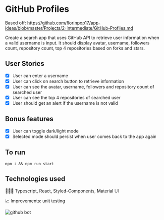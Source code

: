 # GitHub Profiles

Based off: https://github.com/florinpop17/app-ideas/blob/master/Projects/2-Intermediate/GitHub-Profiles.md

Create a search app that uses GitHub API to retrieve user information when a valid username is input. It should display avatar, username, followers count, repository count, top 4 repositories based on forks and stars.

## User Stories

- [x] User can enter a username
- [x] User can click on search button to retrieve information
- [x] User can see the avatar, username, followers and repository count of searched user
- [x] User can see the top 4 repositories of searched user
- [x] User should get an alert if the username is not valid

## Bonus features

- [x] User can toggle dark/light mode
- [x] Selected mode should persist when user comes back to the app again

## To run

```
npm i && npm run start
```

## Technologies used

👨🏻‍💻 Typescript, React, Styled-Components, Material UI

📈 Improvements: unit testing

![github bot](https://user-images.githubusercontent.com/33322296/214696181-ae76a6ba-fbfb-4a11-ae99-b6fa25f1e9e8.png)

